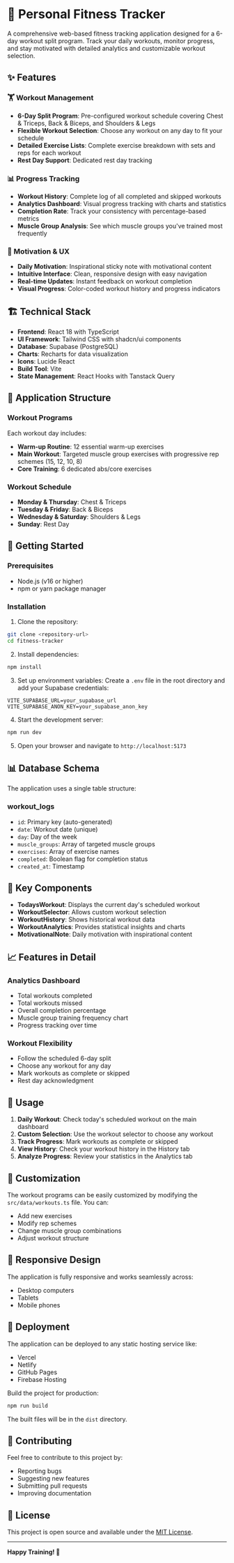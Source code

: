 
# 💪 Personal Fitness Tracker

A comprehensive web-based fitness tracking application designed for a 6-day workout split program. Track your daily workouts, monitor progress, and stay motivated with detailed analytics and customizable workout selection.

## ✨ Features

### 🏋️ Workout Management
- **6-Day Split Program**: Pre-configured workout schedule covering Chest & Triceps, Back & Biceps, and Shoulders & Legs
- **Flexible Workout Selection**: Choose any workout on any day to fit your schedule
- **Detailed Exercise Lists**: Complete exercise breakdown with sets and reps for each workout
- **Rest Day Support**: Dedicated rest day tracking

### 📊 Progress Tracking
- **Workout History**: Complete log of all completed and skipped workouts
- **Analytics Dashboard**: Visual progress tracking with charts and statistics
- **Completion Rate**: Track your consistency with percentage-based metrics
- **Muscle Group Analysis**: See which muscle groups you've trained most frequently

### 🎯 Motivation & UX
- **Daily Motivation**: Inspirational sticky note with motivational content
- **Intuitive Interface**: Clean, responsive design with easy navigation
- **Real-time Updates**: Instant feedback on workout completion
- **Visual Progress**: Color-coded workout history and progress indicators

## 🏗️ Technical Stack

- **Frontend**: React 18 with TypeScript
- **UI Framework**: Tailwind CSS with shadcn/ui components
- **Database**: Supabase (PostgreSQL)
- **Charts**: Recharts for data visualization
- **Icons**: Lucide React
- **Build Tool**: Vite
- **State Management**: React Hooks with Tanstack Query

## 📱 Application Structure

### Workout Programs
Each workout day includes:
- **Warm-up Routine**: 12 essential warm-up exercises
- **Main Workout**: Targeted muscle group exercises with progressive rep schemes (15, 12, 10, 8)
- **Core Training**: 6 dedicated abs/core exercises

### Workout Schedule
- **Monday & Thursday**: Chest & Triceps
- **Tuesday & Friday**: Back & Biceps  
- **Wednesday & Saturday**: Shoulders & Legs
- **Sunday**: Rest Day

## 🚀 Getting Started

### Prerequisites
- Node.js (v16 or higher)
- npm or yarn package manager

### Installation

1. Clone the repository:
```bash
git clone <repository-url>
cd fitness-tracker
```

2. Install dependencies:
```bash
npm install
```

3. Set up environment variables:
Create a `.env` file in the root directory and add your Supabase credentials:
```env
VITE_SUPABASE_URL=your_supabase_url
VITE_SUPABASE_ANON_KEY=your_supabase_anon_key
```

4. Start the development server:
```bash
npm run dev
```

5. Open your browser and navigate to `http://localhost:5173`

## 📊 Database Schema

The application uses a single table structure:

### workout_logs
- `id`: Primary key (auto-generated)
- `date`: Workout date (unique)
- `day`: Day of the week
- `muscle_groups`: Array of targeted muscle groups
- `exercises`: Array of exercise names
- `completed`: Boolean flag for completion status
- `created_at`: Timestamp

## 🎨 Key Components

- **TodaysWorkout**: Displays the current day's scheduled workout
- **WorkoutSelector**: Allows custom workout selection
- **WorkoutHistory**: Shows historical workout data
- **WorkoutAnalytics**: Provides statistical insights and charts
- **MotivationalNote**: Daily motivation with inspirational content

## 📈 Features in Detail

### Analytics Dashboard
- Total workouts completed
- Total workouts missed
- Overall completion percentage
- Muscle group training frequency chart
- Progress tracking over time

### Workout Flexibility
- Follow the scheduled 6-day split
- Choose any workout for any day
- Mark workouts as complete or skipped
- Rest day acknowledgment

## 🎯 Usage

1. **Daily Workout**: Check today's scheduled workout on the main dashboard
2. **Custom Selection**: Use the workout selector to choose any workout
3. **Track Progress**: Mark workouts as complete or skipped
4. **View History**: Check your workout history in the History tab
5. **Analyze Progress**: Review your statistics in the Analytics tab

## 🔧 Customization

The workout programs can be easily customized by modifying the `src/data/workouts.ts` file. You can:
- Add new exercises
- Modify rep schemes
- Change muscle group combinations
- Adjust workout structure

## 📱 Responsive Design

The application is fully responsive and works seamlessly across:
- Desktop computers
- Tablets
- Mobile phones

## 🚀 Deployment

The application can be deployed to any static hosting service like:
- Vercel
- Netlify
- GitHub Pages
- Firebase Hosting

Build the project for production:
```bash
npm run build
```

The built files will be in the `dist` directory.

## 🤝 Contributing

Feel free to contribute to this project by:
- Reporting bugs
- Suggesting new features
- Submitting pull requests
- Improving documentation

## 📄 License

This project is open source and available under the [MIT License](LICENSE).

---

**Happy Training! 💪**
